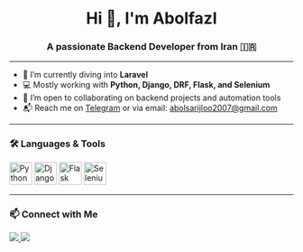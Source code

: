 <h1 align="center">Hi 👋, I'm Abolfazl</h1>
<h3 align="center">A passionate Backend Developer from Iran 🇮🇷</h3>

---

- 🔭 I’m currently diving into **Laravel**
- 💻 Mostly working with **Python, Django, DRF, Flask, and Selenium**
- 🤝 I’m open to collaborating on backend projects and automation tools
- 📬 Reach me on [Telegram](http://t.me/Agha_abolfasl) or via email: abolsarijloo2007@gmail.com

---

### 🛠️ Languages & Tools

<p align="left">
  <img src="https://cdn.jsdelivr.net/gh/devicons/devicon/icons/python/python-original.svg" alt="Python" width="40" height="40"/>
  <img src="https://cdn.jsdelivr.net/gh/devicons/devicon/icons/django/django-plain.svg" alt="Django" width="40" height="40"/>
  <img src="https://cdn.jsdelivr.net/gh/devicons/devicon/icons/flask/flask-original.svg" alt="Flask" width="40" height="40"/>
  <img src="https://cdn.jsdelivr.net/gh/devicons/devicon/icons/selenium/selenium-original.svg" alt="Selenium" width="40" height="40"/>
</p>

---

### 📫 Connect with Me

<p>
  <a href="http://t.me/Agha_abolfasl">
    <img src="https://img.shields.io/badge/Telegram-2CA5E0?style=for-the-badge&logo=telegram&logoColor=white" />
  </a>
  <a href="mailto:abolsarijloo2007@gmail.com">
    <img src="https://img.shields.io/badge/Gmail-D14836?style=for-the-badge&logo=gmail&logoColor=white" />
  </a>
</p>
